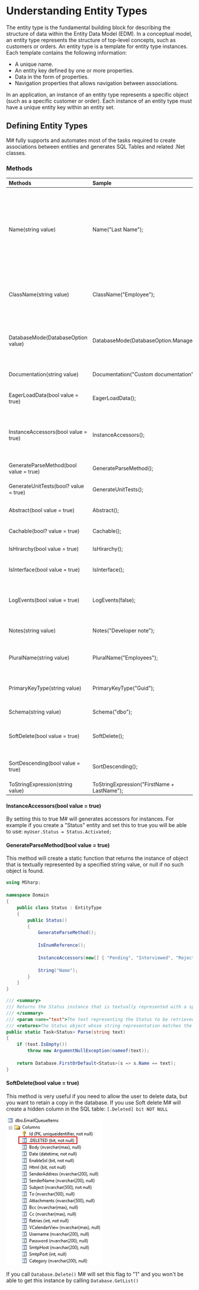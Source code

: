 # Understanding Entity Types
The entity type is the fundamental building block for describing the structure of data within the Entity Data Model (EDM). In a conceptual model, an entity type represents the structure of top-level concepts, such as customers or orders. An entity type is a template for entity type instances. Each template contains the following information:

- A unique name.
- An entity key defined by one or more properties.
- Data in the form of properties.
- Navigation properties that allows navigation between associations.

In an application, an instance of an entity type represents a specific object (such as a specific customer or order). Each instance of an entity type must have a unique entity key within an entity set.

## Defining Entity Types
M# fully supports and automates most of the tasks required to create associations between entities and generates SQL Tables and related .Net classes.

### Methods

| Methods                                | Sample                                      | Descriptions                                                                                                |
| :------------------------------------- |:------------------------------------------- | :---------------------------------------------------------------------------------------------------------- |    
| Name(string value)                     | Name("Last Name");                          | The name of an entity is normally derived automatically from the name of the class as a proper case phrase. For example if the class name is "OrderItem" the name will be automatically "Order item". Mostly you don't need to change it. But in case you do, you can use the Name() setting to achieve that. |
| ClassName(string value)                | ClassName("Employee");                      | This is the name of the generated C# class, mostly you don't need to use this and you can change the whole model name but in case you need it, you can use this. |
| DatabaseMode(DatabaseOption value)     | DatabaseMode(DatabaseOption.Managed);       | This allows you to specify a mode for the database, available modes are: `DatabaseOption.Custom`, `DatabaseOption.Existing`, `DatabaseOption.Managed`, `DatabaseOption.Transient`. |
| Documentation(string value)            | Documentation("Custom documentation");      | Add a custom documentation for the generated class.                                                         |
| EagerLoadData(bool value = true)       | EagerLoadData();                            | Set this method if you don't want to defer the initialization of the object (lazy loading).                 |
| InstanceAccessors(bool value = true)   | InstanceAccessors();                        | M# will generates accessors for instances. For example if you create a "Status" entity and set this to true you will be able to use: `myUser.Status = Status.Activated;`. |
| GenerateParseMethod(bool value = true) | GenerateParseMethod();                      | This method will create a static function that returns the instance of object.                              |
| GenerateUnitTests(bool? value = true)  | GenerateUnitTests();                        | Set this to false if you don't want to unit test this entity.                                               |
| Abstract(bool value = true)            | Abstract();                                 | Set this method if you want to generate the class as abstract.                                              |
| Cachable(bool? value = true)           | Cachable();                                 | If you want to allow this type to be cached set the value to True.                                          |
| IsHirarchy(bool value = true)          | IsHirarchy();                               | Set this object as hierarchical.                                                                            |
| IsInterface(bool value = true)         | IsInterface();                              | Transforms your class to an Interface. Note: You have to set the database mode to "Transient".              |
| LogEvents(bool value = true)           | LogEvents(false);                           | By default M# stores all events for all the instances. This method allows you to disable this behaviour.    |
| Notes(string value)                    | Notes("Developer note");                    | This method has no impact on the generated C# or SQL code, it is only a note for developers.                |
| PluralName(string value)               | PluralName("Employees");                    | This is automatically generated by M#, this method allows you to define a custom value.                     |
| PrimaryKeyType(string value)           | PrimaryKeyType("Guid");                     | This is the type of the primary key. By default the type is a Guid and your entity implements the interface.|
| Schema(string value)                   | Schema("dbo");                              | Schema of the database, "dbo" is the default value.                                                         |
| SoftDelete(bool value = true)          | SoftDelete();                               | This is useful if you need to allow the user to delete data, but you want to retain a copy in the database. |
| SortDescending(bool value = true)      | SortDescending();                           | If you set this to true M# will sort your data by descending when you will use `Database.GetList()`.      |
| ToStringExpression(string value)       | ToStringExpression("FirstName + LastName"); | Specify the value of ToString().                                                                            |
 
#### InstanceAccessors(bool value = true)
By setting this to true M# will generates accessors for instances.
For example if you create a "Status" entity and set this to true you will be able to use:
`myUser.Status = Status.Activated;`

#### GenerateParseMethod(bool value = true)
This method will create a static function that returns the instance of object that is textually represented by a specified string value, or null if no such object is found.

```C#
using MSharp;

namespace Domain
{
    public class Status : EntityType
    {
        public Status()
        {
            GenerateParseMethod();

            IsEnumReference();

            InstanceAccessors(new[] { "Pending", "Interviewed", "Rejected", "Offered" });

            String("Name");
        }
    }
}
```

```C#
/// <summary>
/// Returns the Status instance that is textually represented with a specified string value, or null if no such object is found.<para/>
/// </summary>
/// <param name="text">The text representing the Status to be retrieved from the database.</param>
/// <returns>The Status object whose string representation matches the specified text.</returns>
public static Task<Status> Parse(string text)
{
    if (text.IsEmpty())
        throw new ArgumentNullException(nameof(text));
            
    return Database.FirstOrDefault<Status>(s => s.Name == text);
}
```

#### SoftDelete(bool value = true)
This method is very useful if you need to allow the user to delete data, but you want to retain a copy in the database. If you use Soft delete M# will create a hidden column in the SQL table: `[.Deleted] bit NOT NULL`

![Soft Delete](SoftDelete.jpg "Soft Delete")

If you call `Database.Delete()` M# will set this flag to "1" and you won't be able to get this instance by calling `Database.GetList()`